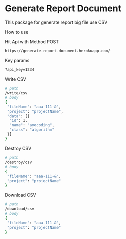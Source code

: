 # Generate Report Document

This package for generate report big file use CSV

How to use

Hit Api with Method POST
```bash
https://generate-report-document.herokuapp.com/
```

Key params
```bash
?api_key=1234
```

Write CSV
```bash
# path
/write/csv
# body
{
 "fileName": "aaa-111-&",
 "project": "projectName",
 "data": [{
  "id": 1,
  "name": "ayocoding",
  "class": "algorithm"
 }]
}
```

Destroy CSV
```bash
# path
/destroy/csv
# body
{
 "fileName": "aaa-111-&",
 "project": "projectName"
}
```

Download CSV
```bash
# path
/download/csv
# body
{
 "fileName": "aaa-111-&",
 "project": "projectName"
}
```

